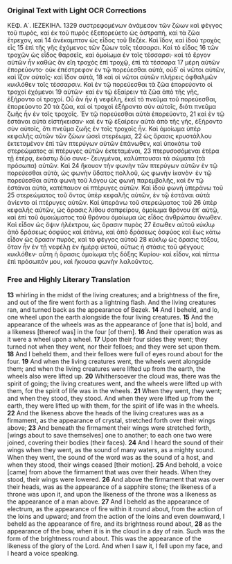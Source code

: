 ### Original Text with Light OCR Corrections

ΚΕΦ. Α΄. ΙΕΖΕΚΙΗΛ. 1329
συστρεφομένων ἀνάμεσον τῶν ζώων καὶ φέγγος τοῦ πυρὸς, καὶ
ἐκ τοῦ πυρὸς ἐξεπορεύετο ὡς ἀστραπὴ, καὶ τὰ ζῶα ἔτρεχον, καὶ 14
ἀνέκαμπτον ὡς εἶδος τοῦ Βεζέκ. Καὶ ἴδον, καὶ ἰδοὺ τροχὸς εἷς 15
ἐπὶ τῆς γῆς ἐχόμενος τῶν ζώων τοῖς τέσσαρσι. Καὶ τὸ εἶδος 16
τῶν τροχῶν ὡς εἶδος θαρσεῖς, καὶ ὁμοίωμα ἐν τοῖς τέσσαρσι· καὶ
τὸ ἔργον αὐτῶν ἦν καθὼς ἂν εἴη τροχὸς ἐπὶ τροχῷ, ἐπὶ τὰ τέσσαρα 17
μέρη αὐτῶν ἐπορεύοντο· οὐκ ἐπέστρεφον ἐν τῷ πορεύεσθαι
αὐτὰ, οὐδ᾽ οἱ νῶτοι αὐτῶν, καὶ ἴζον αὐτοῖς· καὶ ἴδον αὐτὰ, 18
καὶ οἱ νῶτοι αὐτῶν πλήρεις ὀφθαλμῶν κυκλόθεν τοῖς τέσσαρσιν.
Καὶ ἐν τῷ πορεύεσθαι τὰ ζῶα ἐπορεύοντο οἱ τροχοὶ ἐχόμενοι 19
αὐτῶν· καὶ ἐν τῷ ἐξαίρειν τὰ ζῶα ἀπὸ τῆς γῆς, ἐξήροντο οἱ
τροχοί. Οὗ ἂν ἦν ἡ νεφέλη, ἐκεῖ τὸ πνεῦμα τοῦ πορεύεσθαι, ἐπορεύοντο 20
τὰ ζῶα, καὶ οἱ τροχοὶ ἐξήροντο σὺν αὐτοῖς, διότι πνεῦμα
ζωῆς ἦν ἐν τοῖς τροχοῖς. Ἐν τῷ πορεύεσθαι αὐτὰ ἐπορεύοντο, 21
καὶ ἐν τῷ ἑστάναι αὐτὰ εἰστήκεισαν· καὶ ἐν τῷ ἐξαίρειν αὐτὰ ἀπὸ
τῆς γῆς, ἐξήροντο σὺν αὐτοῖς, ὅτι πνεῦμα ζωῆς ἐν τοῖς τροχοῖς
ἦν. Καὶ ὁμοίωμα ὑπὲρ κεφαλῆς αὐτῶν τῶν ζώων ὡσεὶ στερέωμα, 22
ὡς ὅρασις κρυστάλλου ἐκτεταμένον ἐπὶ τῶν πτερύγων αὐτῶν
ἐπάνωθεν, καὶ ὑποκάτω τοῦ στερεώματος αἱ πτέρυγες αὐτῶν ἐκτεταμέναι, 23
πτερυσοσόμεναι ἑτέρα τῇ ἑτέρᾳ, ἑκάστῳ δύο συνε-
ζευγμέναι, καλύπτουσαι τὰ σώματα (τὰ πρόσωπα) αὐτῶν. Καὶ 24
ἤκουον τὴν φωνὴν τῶν πτερύγων αὐτῶν ἐν τῷ πορεύεσθαι αὐτὰ,
ὡς φωνὴν ὕδατος πολλοῦ, ὡς φωνὴν ἱκανὸν· ἐν τῷ πορεύεσθαι
αὐτὰ φωνὴ τοῦ λόγου ὡς φωνὴ παρεμβολῆς, καὶ ἐν τῷ ἑστάναι
αὐτὰ, κατέπαυον αἱ πτέρυγες αὐτῶν. Καὶ ἰδοὺ φωνὴ ὑπεράνω τοῦ 25
στερεώματος τοῦ ὄντος ὑπὲρ κεφαλῆς αὐτῶν, ἐν τῷ ἑστάναι αὐτὰ
ἀνίεντο αἱ πτέρυγες αὐτῶν. Καὶ ὑπεράνω τοῦ στερεώματος τοῦ 26
ὑπὲρ κεφαλῆς αὐτῶν, ὡς ὅρασις λίθου σαπφείρου, ὁμοίωμα θρόνου
ἐπ᾽ αὐτῷ, καὶ ἐπὶ τοῦ ὁμοιώματος τοῦ θρόνου ὁμοίωμα ὡς εἶδος
ἀνθρώπου ἄνωθεν. Καὶ εἶδον ὡς ὄψιν ἠλέκτρου, ὡς ὅρασιν πυρὸς 27
ἔσωθεν αὐτοῦ κύκλῳ ἀπὸ δράσεως ὀσφύος καὶ ἐπάνω, καὶ ἀπὸ δράσεως
ὀσφύος καὶ ἕως κάτω εἶδον ὡς ὅρασιν πυρὸς, καὶ τὸ φέγγος αὐτοῦ 28
κύκλῳ ὡς ὅρασις τόξου, ὅταν ἦν ἐν τῇ νεφέλῃ ἐν ἡμέρᾳ ὑετοῦ,
οὕτως ἡ στάσις τοῦ φέγγους κυκλόθεν· αὕτη ἡ ὅρασις ὁμοίωμα
τῆς δόξης Κυρίου· καὶ εἶδον, καὶ πίπτω ἐπὶ πρόσωπόν μου, καὶ
ἤκουσα φωνὴν λαλοῦντος.

### Free and Highly Literary Translation

**13** whirling in the midst of the living creatures; and a brightness of the fire, and out of the fire went forth as a lightning flash. And the living creatures ran, and turned back as the appearance of Bezek.
**14** And I beheld, and lo, one wheel upon the earth alongside the four living creatures.
**15** And the appearance of the wheels was as the appearance of [one that is] bold, and a likeness [thereof was] in the four [of them].
**16** And their operation was as it were a wheel upon a wheel.
**17** Upon their four sides they went; they turned not when they went, nor their felloes; and they were set upon them.
**18** And I beheld them, and their felloes were full of eyes round about for the four.
**19** And when the living creatures went, the wheels went alongside them; and when the living creatures were lifted up from the earth, the wheels also were lifted up.
**20** Whithersoever the cloud was, there was the spirit of going; the living creatures went, and the wheels were lifted up with them, for the spirit of life was in the wheels.
**21** When they went, they went; and when they stood, they stood. And when they were lifted up from the earth, they were lifted up with them, for the spirit of life was in the wheels.
**22** And the likeness above the heads of the living creatures was as a firmament, as the appearance of crystal, stretched forth over their wings above;
**23** And beneath the firmament their wings were stretched forth, [wings about to save themselves] one to another; to each one two were joined, covering their bodies (their faces).
**24** And I heard the sound of their wings when they went, as the sound of many waters, as a mighty sound. When they went, the sound of the word was as the sound of a host, and when they stood, their wings ceased [their motion].
**25** And behold, a voice [came] from above the firmament that was over their heads. When they stood, their wings were lowered.
**26** And above the firmament that was over their heads, was as the appearance of a sapphire stone; the likeness of a throne was upon it, and upon the likeness of the throne was a likeness as the appearance of a man above.
**27** And I beheld as the appearance of electrum, as the appearance of fire within it round about, from the action of the loins and upward; and from the action of the loins and even downward, I beheld as the appearance of fire, and its brightness round about,
**28** as the appearance of the bow, when it is in the cloud in a day of rain. Such was the form of the brightness round about. This was the appearance of the likeness of the glory of the Lord. And when I saw it, I fell upon my face, and I heard a voice speaking.